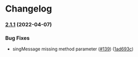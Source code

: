 # Changelog

### [2.1.1](https://github.com/ChainSafe/filsnap/compare/filsnap-types-v2.1.0...filsnap-types-v2.1.1) (2022-04-07)


### Bug Fixes

* singMessage missing method parameter ([#139](https://github.com/ChainSafe/filsnap/issues/139)) ([1ad693c](https://github.com/ChainSafe/filsnap/commit/1ad693cc5add32761bff94be71ea477671c2f9b5))

